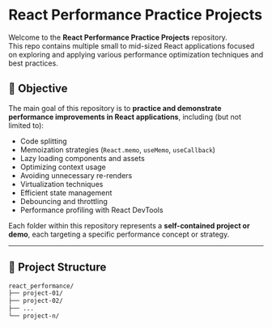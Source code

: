 # React Performance Practice Projects

Welcome to the **React Performance Practice Projects** repository.  
This repo contains multiple small to mid-sized React applications focused on exploring and applying various performance optimization techniques and best practices.

## 🎯 Objective

The main goal of this repository is to **practice and demonstrate performance improvements in React applications**, including (but not limited to):

- Code splitting
- Memoization strategies (`React.memo`, `useMemo`, `useCallback`)
- Lazy loading components and assets
- Optimizing context usage
- Avoiding unnecessary re-renders
- Virtualization techniques
- Efficient state management
- Debouncing and throttling
- Performance profiling with React DevTools

Each folder within this repository represents a **self-contained project or demo**, each targeting a specific performance concept or strategy.

---

## 📁 Project Structure

```bash
react_performance/
├── project-01/
├── project-02/
├── ...
└── project-n/
